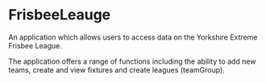 FrisbeeLeauge
=============

An application which allows users to access data on the Yorkshire Extreme Frisbee League.

The application offers a range of functions including the ability to add new teams, create and view fixtures and create leagues (teamGroup).




